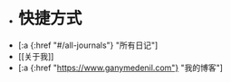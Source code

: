 - # 快捷方式
- [:a {:href "#/all-journals"} "所有日记"]
- [[关于我]]
- [:a {:href "https://www.ganymedenil.com"} "我的博客"]